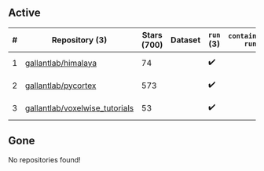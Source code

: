 ## Active
| # | Repository (3) | Stars (700) | Dataset | `run` (3) | `containers-run` | Last Modified |
| --- | --- | --- | --- | --- | --- | --- |
| 1 | [gallantlab/himalaya](https://github.com/gallantlab/himalaya) | 74 |  | :heavy_check_mark: |  | 2024-07-09 14:43:46+00:00 |
| 2 | [gallantlab/pycortex](https://github.com/gallantlab/pycortex) | 573 |  | :heavy_check_mark: |  | 2024-07-25 20:49:59+00:00 |
| 3 | [gallantlab/voxelwise_tutorials](https://github.com/gallantlab/voxelwise_tutorials) | 53 |  | :heavy_check_mark: |  | 2024-06-26 07:31:08+00:00 |

## Gone
No repositories found!

